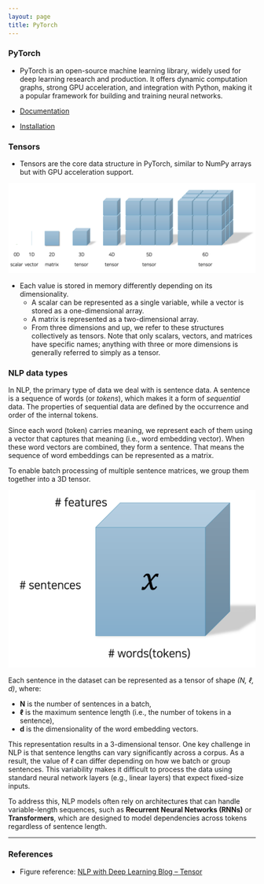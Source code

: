 ```yaml
---
layout: page
title: PyTorch
---
```


### PyTorch

* PyTorch is an open-source machine learning library, widely used for deep learning research and production. It offers dynamic computation graphs, strong GPU acceleration, and integration with Python, making it a popular framework for building and training neural networks.

* [Documentation](https://pytorch.org/)

* [Installation](https://pytorch.org/get-started/locally/)

### Tensors

- Tensors are the core data structure in PyTorch, similar to NumPy arrays but with GPU acceleration support.

![Tensor Example](./figures/tensor.jpg)

- Each value is stored in memory differently depending on its dimensionality. 
    - A scalar can be represented as a single variable, while a vector is stored as a one-dimensional array. 
    - A matrix is represented as a two-dimensional array. 
    - From three dimensions and up, we refer to these structures collectively as tensors. Note that only scalars, vectors, and matrices have specific names; anything with three or more dimensions is generally referred to simply as a tensor.

### NLP data types   

In NLP, the primary type of data we deal with is sentence data. A sentence is a sequence of words (or *tokens*), which makes it a form of *sequential* data. The properties of sequential data are defined by the occurrence and order of the internal tokens.

Since each word (token) carries meaning, we represent each of them using a vector that captures that meaning (i.e., word embedding vector). When these word vectors are combined, they form a sentence. That means the sequence of word embeddings can be represented as a matrix. 

To enable batch processing of multiple sentence matrices, we group them together into a 3D tensor.

![Tensor Example](./figures/nlpData.jpg)

Each sentence in the dataset can be represented as a tensor of shape *(N, ℓ, d)*, where:

- **N** is the number of sentences in a batch,
- **ℓ** is the maximum sentence length (i.e., the number of tokens in a sentence),
- **d** is the dimensionality of the word embedding vectors.

This representation results in a 3-dimensional tensor. One key challenge in NLP is that sentence lengths can vary significantly across a corpus. As a result, the value of ℓ can differ depending on how we batch or group sentences. This variability makes it difficult to process the data using standard neural network layers (e.g., linear layers) that expect fixed-size inputs.

To address this, NLP models often rely on architectures that can handle variable-length sequences, such as **Recurrent Neural Networks (RNNs)** or **Transformers**, which are designed to model dependencies across tokens regardless of sentence length.


--- 
### References


- Figure reference: [NLP with Deep Learning Blog – Tensor](https://kh-kim.github.io/nlp_with_deep_learning_blog/docs/1-03-pytorch_tutorials/03-tensor/)